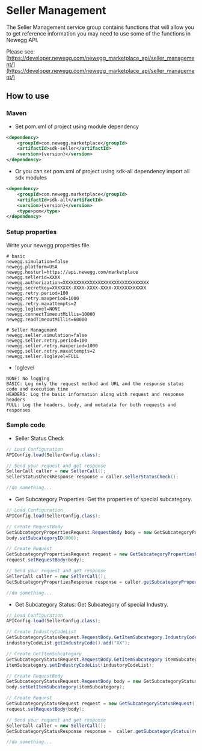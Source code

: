 # Seller Management
The Seller Management service group contains functions that will allow you to get reference information you may need to use some of the functions in Newegg API.

Please see: [https://developer.newegg.com/newegg_marketplace_api/seller_management/](https://developer.newegg.com/newegg_marketplace_api/seller_management/)

## How to use
### Maven
- Set pom.xml of project using module dependency
```xml
<dependency>
    <groupId>com.newegg.marketplace</groupId>
    <artifactId>sdk-seller</artifactId>
    <version>{version}</version>
</dependency>
```

- Or you can set pom.xml of project using sdk-all dependency import all sdk modules
```xml
<dependency>
    <groupId>com.newegg.marketplace</groupId>
    <artifactId>sdk-all</artifactId>
    <version>{version}</version>
    <type>pom</type>
</dependency>
```

### Setup properties
Write your newegg.properties file
```properties
# basic
newegg.simulation=false
newegg.platform=USA
newegg.hosturl=https://api.newegg.com/marketplace
newegg.sellerid=XXXX
newegg.authorization=XXXXXXXXXXXXXXXXXXXXXXXXXXXXXXXX
newegg.secretkey=XXXXXXX-XXXX-XXXX-XXXX-XXXXXXXXXXXX
newegg.retry.period=100
newegg.retry.maxperiod=1000
newegg.retry.maxattempts=2
newegg.loglevel=NONE
newegg.connectTimeoutMillis=10000
newegg.readTimeoutMillis=60000

# Seller Management
newegg.seller.simulation=false
newegg.seller.retry.period=100
newegg.seller.retry.maxperiod=1000
newegg.seller.retry.maxattempts=2
newegg.seller.loglevel=FULL
```

- loglevel
```
NONE: No logging
BASIC: Log only the request method and URL and the response status code and execution time
HEADERS: Log the basic information along with request and response headers
FULL: Log the headers, body, and metadata for both requests and responses
```

### Sample code
- Seller Status Check
```java
// Load Configuration
APIConfig.load(SellerConfig.class);

// Send your request and get response
SellerCall caller = new SellerCall();
SellerStatusCheckResponse response = caller.sellerStatusCheck();

//do something...
```

- Get Subcategory Properties: Get the properties of special subcategory.
```java
// Load Configuration
APIConfig.load(SellerConfig.class);

// Create RequestBody
GetSubcategoryPropertiesRequest.RequestBody body = new GetSubcategoryPropertiesRequest.RequestBody();
body.setSubcategoryID(000);

// Create Request
GetSubcategoryPropertiesRequest request = new GetSubcategoryPropertiesRequest();
request.setRequestBody(body);

// Send your request and get response
SellerCall caller = new SellerCall();
GetSubcategoryPropertiesResponse response = caller.getSubcategoryProperties(request);

//do something...
```

- Get Subcategory Status: Get Subcategory of special Industry.
```java
// Load Configuration
APIConfig.load(SellerConfig.class);

// Create IndustryCodeList
GetSubcategoryStatusRequest.RequestBody.GetItemSubcategory.IndustryCodeList industoryCodeList = new GetSubcategoryStatusRequest.RequestBody.GetItemSubcategory.IndustryCodeList();
industoryCodeList.getIndustryCode().add("XX");

// Create GetItemSubcategory
GetSubcategoryStatusRequest.RequestBody.GetItemSubcategory itemSubcategory = new GetSubcategoryStatusRequest.RequestBody.GetItemSubcategory();
itemSubcategory.setIndustryCodeList(industoryCodeList);

// Create RequestBody
GetSubcategoryStatusRequest.RequestBody body = new GetSubcategoryStatusRequest.RequestBody();
body.setGetItemSubcategory(itemSubcategory);

// Create Request
GetSubcategoryStatusRequest request = new GetSubcategoryStatusRequest();
request.setRequestBody(body);

// Send your request and get response
SellerCall caller = new SellerCall();
GetSubcategoryStatusResponse response =  caller.getSubcategoryStatus(request);

//do something...
```

